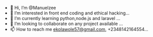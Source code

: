 - 👋 Hi, I’m @Manuelzee
- 👀 I’m interested in front end coding and ethical hacking...
- 🌱 I’m currently learning python,node.js and laravel ...
- 💞️ I’m looking to collaborate on any project available ...
- 📫 How to reach me ekolawole57@gmail.com, +2348142164554...

<!---
Manuelzee/Manuelzee is a ✨ special ✨ repository because its `README.md` (this file) appears on your GitHub profile.
You can click the Preview link to take a look at your changes.
--->
